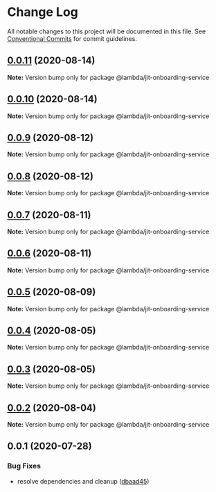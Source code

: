 # Change Log

All notable changes to this project will be documented in this file.
See [Conventional Commits](https://conventionalcommits.org) for commit guidelines.

## [0.0.11](https://github.com/aws-samples/aws-iot-kickstart/compare/@lambda/jit-onboarding-service@0.0.10...@lambda/jit-onboarding-service@0.0.11) (2020-08-14)

**Note:** Version bump only for package @lambda/jit-onboarding-service





## [0.0.10](https://git-codecommit.us-west-2.amazonaws.com/v1/repos/Deathstar/compare/@lambda/jit-onboarding-service@0.0.9...@lambda/jit-onboarding-service@0.0.10) (2020-08-14)

**Note:** Version bump only for package @lambda/jit-onboarding-service





## [0.0.9](https://git-codecommit.us-west-2.amazonaws.com/v1/repos/Deathstar/compare/@lambda/jit-onboarding-service@0.0.8...@lambda/jit-onboarding-service@0.0.9) (2020-08-12)

**Note:** Version bump only for package @lambda/jit-onboarding-service





## [0.0.8](https://git-codecommit.us-west-2.amazonaws.com/v1/repos/Deathstar/compare/@lambda/jit-onboarding-service@0.0.7...@lambda/jit-onboarding-service@0.0.8) (2020-08-12)

**Note:** Version bump only for package @lambda/jit-onboarding-service





## [0.0.7](https://git-codecommit.us-west-2.amazonaws.com/v1/repos/Deathstar/compare/@lambda/jit-onboarding-service@0.0.6...@lambda/jit-onboarding-service@0.0.7) (2020-08-11)

**Note:** Version bump only for package @lambda/jit-onboarding-service





## [0.0.6](https://git-codecommit.us-west-2.amazonaws.com/v1/repos/Deathstar/compare/@lambda/jit-onboarding-service@0.0.5...@lambda/jit-onboarding-service@0.0.6) (2020-08-11)

**Note:** Version bump only for package @lambda/jit-onboarding-service





## [0.0.5](https://git-codecommit.us-west-2.amazonaws.com/v1/repos/Deathstar/compare/@lambda/jit-onboarding-service@0.0.4...@lambda/jit-onboarding-service@0.0.5) (2020-08-09)

**Note:** Version bump only for package @lambda/jit-onboarding-service





## [0.0.4](https://git-codecommit.us-west-2.amazonaws.com/v1/repos/Deathstar/compare/@lambda/jit-onboarding-service@0.0.3...@lambda/jit-onboarding-service@0.0.4) (2020-08-05)

**Note:** Version bump only for package @lambda/jit-onboarding-service





## [0.0.3](https://git-codecommit.us-west-2.amazonaws.com/v1/repos/Deathstar/compare/@lambda/jit-onboarding-service@0.0.1...@lambda/jit-onboarding-service@0.0.3) (2020-08-05)

**Note:** Version bump only for package @lambda/jit-onboarding-service





## [0.0.2](https://git-codecommit.us-west-2.amazonaws.com/v1/repos/Deathstar/compare/@lambda/jit-onboarding-service@0.0.1...@lambda/jit-onboarding-service@0.0.2) (2020-08-04)

**Note:** Version bump only for package @lambda/jit-onboarding-service





## 0.0.1 (2020-07-28)


### Bug Fixes

* resolve dependencies and cleanup ([dbaad45](https://git-codecommit.us-west-2.amazonaws.com/v1/repos/Deathstar/commits/dbaad4561a93bfaf50b7246fd5a048912059df4f))
